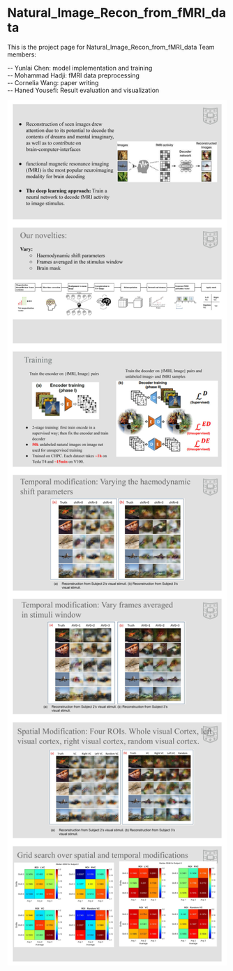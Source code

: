 # Natural_Image_Recon_from_fMRI_data
This is the project page for Natural_Image_Recon_from_fMRI_data 
Team members:

-- Yunlai Chen:       model implementation and training <br>
-- Mohammad Hadji:    fMRI data preprocessing <br>
-- Cornelia Wang:     paper writing <br>
-- Haned Yousefi:     Result evaluation and visualization <br>

<img src="https://github.com/yunlai-wustl/Natural_Image_Recon_from_fMRI_data/blob/main/imgs/overview.jpg"
     alt="Markdown Monster icon"
     style="float: left; margin-right: 10px;" />


     
<img src="https://github.com/yunlai-wustl/Natural_Image_Recon_from_fMRI_data/blob/main/imgs/novelty.jpg"
     alt="Markdown Monster icon"
     style="float: left; margin-right: 10px;" />
     


     
<img src="https://github.com/yunlai-wustl/Natural_Image_Recon_from_fMRI_data/blob/main/imgs/training.jpg"
     alt="Markdown Monster icon"
     style="float: left; margin-right: 10px;" />    
<img src="https://github.com/yunlai-wustl/Natural_Image_Recon_from_fMRI_data/blob/main/imgs/different_shift.jpg"
     alt="Markdown Monster icon"
     style="float: left; margin-right: 10px;" />
     <img src="https://github.com/yunlai-wustl/Natural_Image_Recon_from_fMRI_data/blob/main/imgs/different_average_frame.jpg"
     alt="Markdown Monster icon"
     style="float: left; margin-right: 10px;" />
     
<img src="https://github.com/yunlai-wustl/Natural_Image_Recon_from_fMRI_data/blob/main/imgs/spatial_modification.jpg"
     alt="Markdown Monster icon"
     style="float: left; margin-right: 10px;" />
     
<img src="https://github.com/yunlai-wustl/Natural_Image_Recon_from_fMRI_data/blob/main/imgs/result_grid_search.jpg"
     alt="Markdown Monster icon"
     style="float: left; margin-right: 10px;" />
